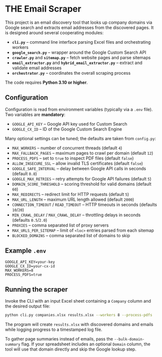 # THE Email Scraper

This project is an email discovery tool that looks up company domains via Google search and extracts email addresses from the discovered pages. It is designed around several cooperating modules:

- **`cli.py`** – command line interface parsing Excel files and orchestrating workers
- **`google_search.py`** – wrapper around the Google Custom Search API
- **`crawler.py`** and **`sitemap.py`** – fetch website pages and parse sitemaps
- **`email_extractor.py`** and **`hybrid_email_extractor.py`** – extract and validate email addresses
- **`orchestrator.py`** – coordinates the overall scraping process

The code requires **Python 3.10 or higher**.

## Configuration

Configuration is read from environment variables (typically via a `.env` file).
Two variables are **mandatory**:

- `GOOGLE_API_KEY` – Google API key used for Custom Search
- `GOOGLE_CX_ID` – ID of the Google Custom Search Engine

Many optional settings can be tuned; the defaults are taken from `config.py`:

- `MAX_WORKERS` – number of concurrent threads (default `4`)
- `MAX_FALLBACK_PAGES` – maximum pages to crawl per domain (default `12`)
- `PROCESS_PDFS` – set to `true` to inspect PDF files (default `false`)
- `ALLOW_INSECURE_SSL` – allow invalid TLS certificates (default `false`)
- `GOOGLE_SAFE_INTERVAL` – delay between Google API calls in seconds (default `0.8`)
- `GOOGLE_MAX_RETRIES` – retry attempts for Google API failures (default `5`)
- `DOMAIN_SCORE_THRESHOLD` – scoring threshold for valid domains (default `60`)
- `MAX_REDIRECTS` – redirect limit for HTTP requests (default `5`)
- `MAX_URL_LENGTH` – maximum URL length allowed (default `2000`)
- `CONNECTION_TIMEOUT` / `READ_TIMEOUT` – HTTP timeouts in seconds (defaults `10`/`20`)
- `MIN_CRAWL_DELAY` / `MAX_CRAWL_DELAY` – throttling delays in seconds (defaults `0.5`/`2.0`)
- `PROXIES` – comma separated list of proxy servers
- `MAX_URLS_PER_SITEMAP` – limit of `<loc>` entries parsed from each sitemap
- `BLOCKED_DOMAINS` – comma separated list of domains to skip

## Example `.env`

```dotenv
GOOGLE_API_KEY=your-key
GOOGLE_CX_ID=your-cx-id
MAX_WORKERS=8
PROCESS_PDFS=true
```

## Running the scraper

Invoke the CLI with an input Excel sheet containing a `Company` column and the desired output file:

```bash
python cli.py companies.xlsx results.xlsx --workers 8 --process-pdfs
```

The program will create `results.xlsx` with discovered domains and emails while logging progress to a timestamped log file.

To gather page summaries instead of emails, pass the `--bulk-domain-summary` flag. If your spreadsheet includes an optional `Domain` column, the tool will use that domain directly and skip the Google lookup step.

